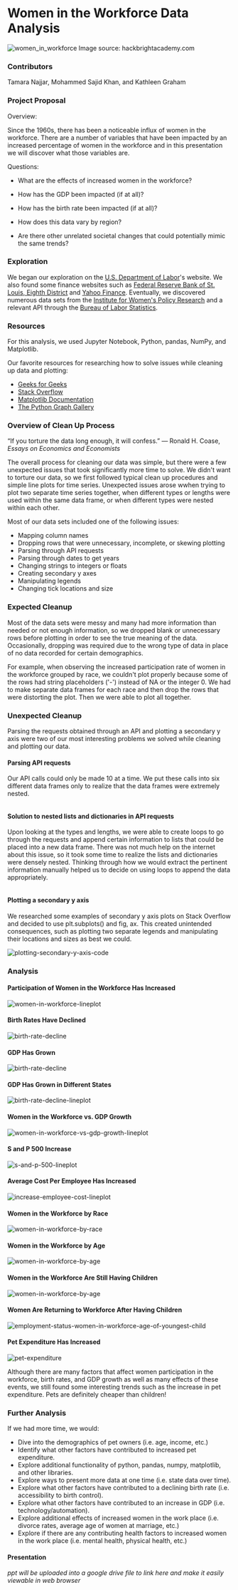 # Women in the Workforce Data Analysis

![women_in_workforce](presentation/images/women-tech.jpg)
Image source: hackbrightacademy.com


### Contributors

Tamara Najjar, Mohammed Sajid Khan, and Kathleen Graham


### Project Proposal

Overview:

Since the 1960s, there has been a noticeable influx of women in the workforce. There are a number of variables that have been impacted by an increased percentage of women in the workforce and in this presentation we will discover what those variables are. 

Questions:

* What are the effects of increased women in the workforce?

* How has the GDP been impacted (if at all)?

* How has the birth rate been impacted (if at all)?

* How does this data vary by region?

* Are there other unrelated societal changes that could potentially mimic the same trends?


### Exploration

We began our exploration on the [U.S. Department of Labor](https://www.dol.gov/)'s website. We also found some finance websites such as [Federal Reserve Bank of St. Louis, Eighth District](https://fred.stlouisfed.org) and [Yahoo Finance](https://yhoo.it/2XJ4JvL). Eventually, we discovered numerous data sets from the [Institute for Women's Policy Research](https://statusofwomendata.org) and a relevant API through the [Bureau of Labor Statistics](https://catalog.data.gov/).


### Resources

For this analysis, we used Jupyter Notebook, Python, pandas, NumPy, and Matplotlib.

Our favorite resources for researching how to solve issues while cleaning up data and plotting:

* [Geeks for Geeks](https://www.geeksforgeeks.org/python-programming-language/)
* [Stack Overflow](https://stackoverflow.com/)
* [Matplotlib Documentation](https://matplotlib.org/)
* [The Python Graph Gallery](https://python-graph-gallery.com/)


### Overview of Clean Up Process

“If you torture the data long enough, it will confess.” ― Ronald H. Coase, *Essays on Economics and Economists*

The overall process for cleaning our data was simple, but there were a few unexpected issues that took significantly more time to solve. We didn't want to torture our data, so we first followed typical clean up procedures and simple line plots for time series. Unexpected issues arose wwhen trying to plot two separate time series together, when different types or lengths were used within the same data frame, or when different types were nested within each other.

Most of our data sets included one of the following issues:

* Mapping column names
* Dropping rows that were unnecessary, incomplete, or skewing plotting
* Parsing through API requests
* Parsing through dates to get years
* Changing strings to integers or floats
* Creating secondary y axes
* Manipulating legends
* Changing tick locations and size


### Expected Cleanup

Most of the data sets were messy and many had more information than needed or not enough information, so we dropped blank or unnecessary rows before plotting in order to see the true meaning of the data. Occasionally, dropping was required due to the wrong type of data in place of no data recorded for certain demographics.

For example, when observing the increased participation rate of women in the workforce grouped by race, we couldn't plot properly because some of the rows had string placeholders ('-') instead of NA or the integer 0. We had to make separate data frames for each race and then drop the rows that were distorting the plot. Then we were able to plot all together.


### Unexpected Cleanup

Parsing the requests obtained through an API and plotting a secondary y axis were two of our most interesting problems we solved while cleaning and plotting our data.

#### Parsing API requests

Our API calls could only be made 10 at a time. We put these calls into six different data frames only to realize that the data frames were extremely nested.

![]()


#### Solution to nested lists and dictionaries in API requests

Upon looking at the types and lengths, we were able to create loops to go through the requests and append certain information to lists that could be placed into a new data frame. There was not much help on the internet about this issue, so it took some time to realize the lists and dictionaries were densely nested. Thinking through how we would extract the pertinent information manually helped us to decide on using loops to append the data appropriately.

![]()

#### Plotting a secondary y axis

We researched some examples of secondary y axis plots on Stack Overflow and decided to use plt.subplots() and fig, ax. This created unintended consequences, such as plotting two separate legends and manipulating their locations and sizes as best we could.

![plotting-secondary-y-axis-code](cleanup/images/secondary-y-axis-code-and-plot.png)


### Analysis

#### Participation of Women in the Workforce Has Increased

![women-in-workforce-lineplot](analysis/images/percentage-women-workforce-lineplot.png)


#### Birth Rates Have Declined

![birth-rate-decline](analysis/images/crude-US-birth-rates.png)


#### GDP Has Grown

![birth-rate-decline](analysis/images/crude-US-birth-rates.png)


#### GDP Has Grown in Different States

![birth-rate-decline-lineplot](analysis/images/crude-US-birth-rates.png)


#### Women in the Workforce vs. GDP Growth

![women-in-workforce-vs-gdp-growth-lineplot](analysis/images/percent-women-workforce-gdp-growth-double-lineplot.png)


#### S and P 500 Increase

![s-and-p-500-lineplot](analysis/images/stock-lineplot.png)


#### Average Cost Per Employee Has Increased

![increase-employee-cost-lineplot](analysis/images/average-hourly-cost-per-employee-lineplot.png)


#### Women in the Workforce by Race

![women-in-workforce-by-race](analysis/images/women-workforce-byrace-lineplot.png)


#### Women in the Workforce by Age

![women-in-workforce-by-age](analysis/images/women-workforce-byage-multi-lineplot.png)


#### Women in the Workforce Are Still Having Children

![women-in-workforce-by-age](analysis/images/women-workforce-byyoungestchild-lineplot.png.png)


#### Women Are Returning to Workforce After Having Children

![employment-status-women-in-workforce-age-of-youngest-child](analysis/images/parent-employment-status-group-barplot.png)


#### Pet Expenditure Has Increased

![pet-expenditure](analysis/images/pet-expend.png)


Although there are many factors that affect women participation in the workforce, birth rates, and GDP growth as well as many effects of these events, we still found some interesting trends such as the increase in pet expenditure. Pets are definitely cheaper than children!


### Further Analysis

If we had more time, we would:

* Dive into the demographics of pet owners (i.e. age, income, etc.)
* Identify what other factors have contributed to increased pet expenditure.
* Explore additional functionality of python, pandas, numpy, matplotlib, and other libraries.
* Explore ways to present more data at one time (i.e. state data over time).
* Explore what other factors have contributed to a declining birth rate (i.e. accessibility to birth control).
* Explore what other factors have contributed to an increase in GDP (i.e. technology/automation).
* Explore additional effects of increased women in the work place (i.e. divorce rates, average age of women at marriage, etc.)
* Explore if there are any contributing health factors to increased women in the work place (i.e. mental health, physical health, etc.)



#### Presentation

*ppt will be uploaded into a google drive file to link here and make it easily viewable in web browser*


